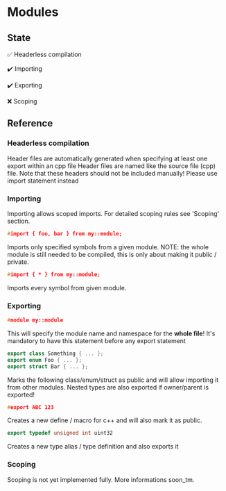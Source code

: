 # Modules

## State
:white_check_mark: Headerless compilation

:heavy_check_mark: Importing

:heavy_check_mark: Exporting

:x: Scoping



## Reference

### Headerless compilation
Header files are automatically generated when specifying at least one export within an cpp file
Header files are named like the source file (cpp) file.
Note that these headers should not be included manually! Please use import statement instead

### Importing
Importing allows scoped imports. For detailed scoping rules see 'Scoping' section.

```cpp
#import { foo, bar } from my::module;
```
Imports only specified symbols from a given module.
NOTE: the whole module is still needed to be compiled, this is only about making it public / private.

```cpp
#import { * } from my::module;
```
Imports every symbol from given module.


### Exporting
```cpp
#module my::module
```
This will specify the module name and namespace for the **whole file**!
It's mandatory to have this statement before any export statement

```cpp
export class Something { ... };
export enum Foo { ... };
export struct Bar { ... };
```
Marks the following class/enum/struct as public and will allow importing it from other modules.
Nested types are also exported if owner/parent is exported!


```cpp
#export ABC 123 
```
Creates a new define / macro for c++ and will also mark it as public.

```cpp
export typedef unsigned int uint32
```
Creates a new type alias / type definition and also exports it


### Scoping
Scoping is not yet implemented fully. More informations soon_tm.
